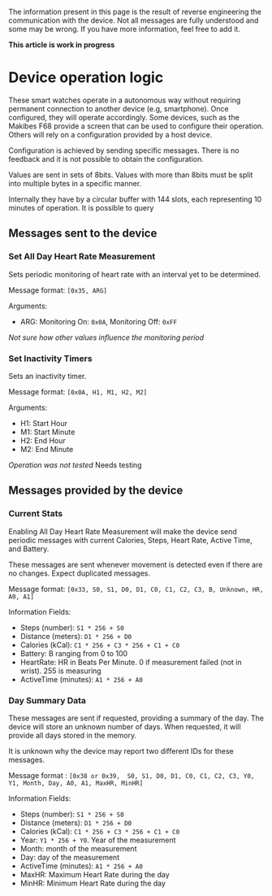 The information present in this page is the result of reverse engineering the communication with the device. Not all messages are fully understood and some may be wrong. If you have more information, feel free to add it.

__This article is work in progress__

# Device operation logic

These smart watches operate in a autonomous way without requiring permanent connection to another device (e.g, smartphone). Once configured, they will operate accordingly. Some devices, such as the Makibes F68 provide a screen that can be used to configure their operation. Others will rely on a configuration provided by a host device.

Configuration is achieved by sending specific messages. There is no feedback and it is not possible to obtain the configuration. 

Values are sent in sets of 8bits. Values with more than 8bits must be split into multiple bytes in a specific manner.

Internally they have by a circular buffer with 144 slots, each representing 10 minutes of operation. It is possible to query

## Messages sent to the device

### Set All Day Heart Rate Measurement
Sets periodic monitoring of heart rate with an interval yet to be determined.

Message format: `[0x35, ARG]`

Arguments:
* ARG: Monitoring On: `0x0A`, Monitoring Off: `0xFF`

_Not sure how other values influence the monitoring period_

### Set Inactivity Timers
Sets an inactivity timer.

Message format: `[0x0A, H1, M1, H2, M2]`

Arguments:
* H1: Start Hour
* M1: Start Minute
* H2: End Hour
* M2: End Minute

_Operation was not tested_ Needs testing 

## Messages provided by the device

### Current Stats
Enabling All Day Heart Rate Measurement will make the device send periodic messages with current Calories, Steps, Heart Rate, Active Time, and Battery. 

These messages are sent whenever movement is detected even if there are no changes. Expect duplicated messages. 

Message format: `[0x33, S0, S1, D0, D1, C0, C1, C2, C3, B, Unknown, HR, A0, A1]`

Information Fields:
* Steps (number): `S1 * 256 + S0`
* Distance (meters): `D1 * 256 + D0`
* Calories (kCal): `C1 * 256 + C3 * 256 + C1 + C0`
* Battery: B ranging from 0 to 100
* HeartRate: HR in Beats Per Minute. 0 if measurement failed (not in wrist). 255 is measuring
* ActiveTime (minutes): `A1 * 256 + A0`

### Day Summary Data

These messages are sent if requested, providing a summary of the day. The device will store an unknown number of days. When requested, it will provide all days stored in the memory.

It is unknown why the device may report two different IDs for these messages.

Message format : `[0x38 or 0x39,  S0, S1, D0, D1, C0, C1, C2, C3, Y0, Y1, Month, Day, A0, A1, MaxHR, MinHR]`

Information Fields:
* Steps (number): `S1 * 256 + S0`
* Distance (meters): `D1 * 256 + D0`
* Calories (kCal): `C1 * 256 + C3 * 256 + C1 + C0`
* Year: `Y1 * 256 + Y0`. Year of the measurement
* Month: month of the measurement
* Day: day of the measurement
* ActiveTime (minutes): `A1 * 256 + A0`
* MaxHR: Maximum Heart Rate during the day
* MinHR: Minimum Heart Rate during the day

